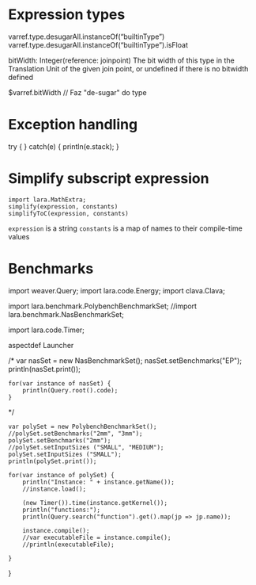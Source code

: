 # Expression types

varref.type.desugarAll.instanceOf(“builtinType”)
varref.type.desugarAll.instanceOf(“builtinType”).isFloat

bitWidth: Integer(reference: joinpoint)
The bit width of this type in the Translation Unit of the given join point, or undefined if there is no bitwidth defined

$varref.bitWidth // Faz "de-sugar" do type



# Exception handling

try {
} catch(e) {
    println(e.stack);
}


# Simplify subscript expression
```
import lara.MathExtra;
simplify(expression, constants)
simplifyToC(expression, constants)
```
`expression` is a string
`constants` is a map of names to their compile-time values



# Benchmarks

import weaver.Query;
import lara.code.Energy;
import clava.Clava;

import lara.benchmark.PolybenchBenchmarkSet;
//import lara.benchmark.NasBenchmarkSet;

import lara.code.Timer;

aspectdef Launcher

/*
	var nasSet = new NasBenchmarkSet();
	nasSet.setBenchmarks("EP");
	println(nasSet.print());

	for(var instance of nasSet) {
		println(Query.root().code);
	}
*/	

	var polySet = new PolybenchBenchmarkSet();
	//polySet.setBenchmarks("2mm", "3mm");
	polySet.setBenchmarks("2mm");
    //polySet.setInputSizes ("SMALL", "MEDIUM");	
    polySet.setInputSizes ("SMALL");
    println(polySet.print());

    for(var instance of polySet) {
        println("Instance: " + instance.getName());
        //instance.load();

        (new Timer()).time(instance.getKernel());
        println("functions:");
        println(Query.search("function").get().map(jp => jp.name));

        instance.compile();
        //var executableFile = instance.compile();
        //println(executableFile);

    }
}